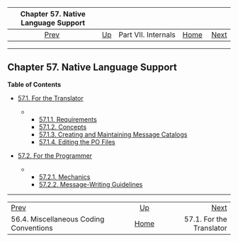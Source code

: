 <!--?xml version="1.0" encoding="UTF-8" standalone="no"?-->

|                    Chapter 57. Native Language Support                    |                                            |                     |                                                       |                                                         |
| :-----------------------------------------------------------------------: | :----------------------------------------- | :-----------------: | ----------------------------------------------------: | ------------------------------------------------------: |
| [Prev](source-conventions.html "56.4. Miscellaneous Coding Conventions")  | [Up](internals.html "Part VII. Internals") | Part VII. Internals | [Home](index.html "PostgreSQL 17devel Documentation") |  [Next](nls-translator.html "57.1. For the Translator") |

***

## Chapter 57. Native Language Support

**Table of Contents**

* [57.1. For the Translator](nls-translator.html)

  * *   [57.1.1. Requirements](nls-translator.html#NLS-TRANSLATOR-REQUIREMENTS)
    * [57.1.2. Concepts](nls-translator.html#NLS-TRANSLATOR-CONCEPTS)
    * [57.1.3. Creating and Maintaining Message Catalogs](nls-translator.html#NLS-TRANSLATOR-MESSAGE-CATALOGS)
    * [57.1.4. Editing the PO Files](nls-translator.html#NLS-TRANSLATOR-EDITING-PO)

* [57.2. For the Programmer](nls-programmer.html)

  * *   [57.2.1. Mechanics](nls-programmer.html#NLS-MECHANICS)
    * [57.2.2. Message-Writing Guidelines](nls-programmer.html#NLS-GUIDELINES)

***

|                                                                           |                                                       |                                                         |
| :------------------------------------------------------------------------ | :---------------------------------------------------: | ------------------------------------------------------: |
| [Prev](source-conventions.html "56.4. Miscellaneous Coding Conventions")  |       [Up](internals.html "Part VII. Internals")      |  [Next](nls-translator.html "57.1. For the Translator") |
| 56.4. Miscellaneous Coding Conventions                                    | [Home](index.html "PostgreSQL 17devel Documentation") |                                57.1. For the Translator |
